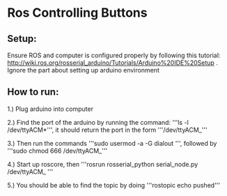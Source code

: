# Ros Controlling Buttons

## Setup:
Ensure ROS and computer is configured properly by following this tutorial: http://wiki.ros.org/rosserial_arduino/Tutorials/Arduino%20IDE%20Setup . Ignore the part about setting up arduino environment

## How to run: 

1.) Plug arduino into computer 

2.) Find the port of the arduino by running the command: '''ls -l /dev/ttyACM*''', it should return the port in the form '''/dev/ttyACM_'''

3.) Then run the commands '''sudo usermod -a -G dialout <username> ''', followed by '''sudo chmod 666 /dev/ttyACM_'''

4.) Start up roscore, then '''rosrun rosserial_python serial_node.py /dev/ttyACM_ '''

5.) You should be able to find the topic by doing '''rostopic echo pushed'''
